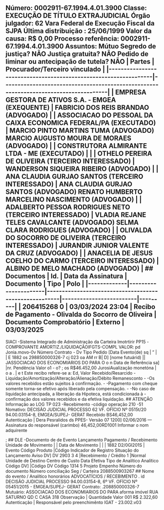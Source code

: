 ## Número: 0002911-67.1994.4.01.3900 Classe: EXECUÇÃO DE TÍTULO EXTRAJUDICIAL Órgão julgador: 62 Vara Federal de Execução Fiscal da SJPA Última distribuição : 25/06/1999 Valor da causa: R$ 0,00 Processo referência: 0002911-67.1994.4.01.3900 Assuntos: Mútuo Segredo de justiça? NÃO Justiça gratuita? NÃO Pedido de liminar ou antecipação de tutela? NÃO | Partes | Procurador/Terceiro vinculado | |-----------------------------------------------------------------|--------------------------------------------------------------------------------------| | EMPRESA GESTORA DE ATIVOS S.A. - EMGEA (EXEQUENTE) | FABRICIO DOS REIS BRANDAO (ADVOGADO) | | ASSOCIACAO DO PESSOAL DA CAIXA ECONOMICA FEDERAL/PA (EXECUTADO) | MARCIO PINTO MARTINS TUMA (ADVOGADO) MARCIO AUGUSTO MOURA DE MORAES (ADVOGADO) | | CONSTRUTORA ALMIRANTE LTDA - ME (EXECUTADO) | | | OTHELO PEREIRA DE OLIVEIRA (TERCEIRO INTERESSADO) | WANDERSON SIQUEIRA RIBEIRO (ADVOGADO) | | ANA CLAUDIA GURJAO SANTOS (TERCEIRO INTERESSADO) | ANA CLAUDIA GURJAO SANTOS (ADVOGADO) RENATO HUMBERTO MARCELINO NASCIMENTO (ADVOGADO) | | ADALBERTO PESSOA RODRIGUES NETO (TERCEIRO INTERESSADO) | VLADIA REJANE TELES CAVALCANTE (ADVOGADO) SELMA CLARA RODRIGUES (ADVOGADO) | | OLIVALDA DO SOCORRO DE OLIVEIRA (TERCEIRO INTERESSADO) | JURANDIR JUNIOR VALENTE DA CRUZ (ADVOGADO) | | ANACELIA DE JESUS COELHO DO CARMO (TERCEIRO INTERESSADO) | ALBINO DE MELO MACHADO (ADVOGADO) | ## Documentos | Id. | Data da Assinatura | Documento | Tipo | Polo | |-------------|----------------------|-------------------------------------------------------|-------------------------|---------| | 206415268 0 | 03/03/2024 23:04 | Recibo de Pagamento - Olivalda do Socorro de Oliveira | Documento Comprobatório | Externo | 03/03/2025

SIACI -Sistema Integrado de Administração da Carteira Imotrtirir PP15 -COMPROVANTE AMORTIZ./LIQUIDAÇÃOIFGTS-COMPL VALOR: pd Jonia.movo-0v Número Contrato - Dv Tipo Pedido [Data Evento(de) sq | ” | | E 1882 os 298850000326-7 cj 023 oa AM rr B| D] [nome futuárid) || JASSOCIACAO DOS ECONOMIARIOS DO PARA O o n Data de Referência sa] |nr. Pendência Valor o1 - o? ; os R$46.452,00 JurosiAualização monetóna | o a . | e t Este recibo refere-se a: Ed, Valor Recebido/Resarcido -Liquidação/Amortização/Alteração/Alienação/Débito Remanesconto - -Os valores recebidos estão sujeitos à confirmação. - -Pagamento com cheque somente torna-se efetivo após liberado pela compensação. - -No caso de liquidação antecipada, a liberação da Hipoteca, está condicionada à - confirmação dos valores recebidos e da efetiva liquidação. ## ATENÇÃO Informação ao LOG TP 023 -Recebimento -código operação 210 -51 Nomativo: DECISÃO JUDICIAL PROCESSO 62 VF. OFÍCIO Nº 0515t/20 94.00.03154-8, EMGEA/SUPEJ- GERAT Recebido BS46,452,00 Autenticação | Dera Pesralidos ds PPES- Versão 07 1200] 02/06/2016 — Assinatura do responsável (carimbo) 46,452,00RD1001 Informar o nom adquirente

; ## DLE -Documento de de Evento Lançamento Pagamento / Recebimento Unidade de Movimento | | Data de Movimento | | | 1882 D2/0GI201S | Evento Código Produto |Código Indicador de Registro Situação do Lançamento Aviso DV] DV 2903 3 4 |Recebimento / Crédito 1 |Normal Unidade de Destino Centro de Custo Data Efetiva Tipo de Analítico Analítico Código DV] |Código DV Código 1314 5 Projeto Empenho Número do documento Número conciliação Seg / Carteira 2088500903267 ## Nome do evento / Analítico honorários ADVOCATÍCIOS / RECEBIMENTO . id DECISÃO JUDICIAL PROCESSO 94.00.03154-8, 6º VF. OFÍCIO Nº 05451/2015 - EMGEA/SUPEJ- GERAT Contrato: .208850000326-7 Mutuário: ASSOCIACAO DOS ECONOMIARIOS DO PARA aforma imóvel RUA SATURNO QD C CASA 318 Observação | Quantidade Valor 001 R$ 2.322,60 Autenticação | Responsável pelo preenchimênto IGAT - 23.002.v03

